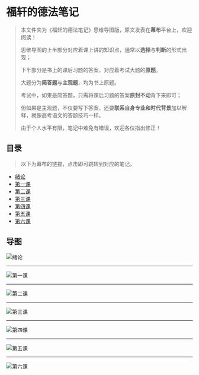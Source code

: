 # 福轩的德法笔记

> 本文件夹为《福轩的德法笔记》思维导图版，原文发表在**幕布**平台上，欢迎阅读！
>
> 思维导图的上半部分对应着课上讲的知识点，通常以**选择**与**判断**的形式出现；
>
> 下半部分是书上的课后习题的答案，对应着考试大题的**原题**。
>
> 大题分为**简答题**与**主观题**，均为书上原题。
>
> 考试中，如果是简答题，只需将课后习题的答案**原封不动**背下来即可；
>
> 但如果是主观题，不仅要写下答案，还要**联系自身专业和时代背景**加以解释，就像高考语文的答题技巧一样。
>
> 由于个人水平有限，笔记中难免有错误，欢迎各位指出修正！

## 目录

> 以下为幕布的链接，点击即可跳转到对应的笔记。

- [绪论](https://www.mubu.com/doc/3O-4nmEcY)
- [第一课](https://www.mubu.com/doc/0Uk6U5LcMY)
- [第二课](https://www.mubu.com/doc/2GNCycAwdQU)
- [第三课](https://www.mubu.com/doc/6Sd-wvcIG)
- [第四课](https://www.mubu.com/doc/tLtQQrFoE)
- [第五课](https://www.mubu.com/doc/kxOEEPo3tu)
- [第六课](https://www.mubu.com/doc/294gpwtt2Ic)

## 导图

![绪论](0.png)

---

![第一课](1.png)

---

![第二课](2.png)

---

![第三课](3.png)

---

![第四课](4.png)

---

![第五课](5.png)

---

![第六课](6.png)
